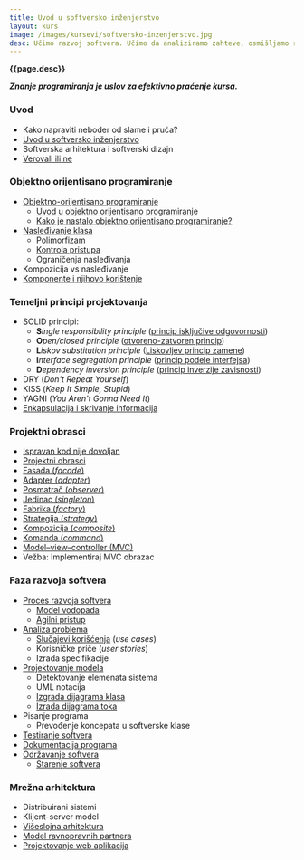 ```yaml
---
title: Uvod u softversko inženjerstvo
layout: kurs
image: /images/kursevi/softversko-inzenjerstvo.jpg
desc: Učimo razvoj softvera. Učimo da analiziramo zahteve, osmišljamo rešenja i projektujemo softver. Učimo da prepoznajemo obrasce i primenjujemo oprobane metode razvoja softvera.
---
```


**{{page.desc}}**

***Znanje programiranja je uslov za efektivno praćenje kursa.***

### Uvod

- Kako napraviti neboder od slame i pruća?
- [Uvod u softversko inženjerstvo](https://www.slideshare.net/DamjanPavlica/uvod-u-softversko-inenjerstvo)
- Softverska arhitektura i softverski dizajn
- [Verovali ili ne](/verovali-ili-ne)

### Objektno orijentisano programiranje

- [Objektno-orijentisano programiranje](/objektno-orijentisano-programiranje)
  - [Uvod u objektno orijentisano programiranje](https://www.slideshare.net/DamjanPavlica/uvod-u-objektno-orijentisano-programiranje-i-c)
  - [Kako je nastalo objektno orijentisano programiranje?](/nastanak-oop)
- [Nasleđivanje klasa](/nasledjivanje-klasa)
  - [Polimorfizam](/polimorfizam)
  - [Kontrola pristupa](/kontrola-pristupa)
  - Ograničenja nasleđivanja
- Kompozicija vs nasleđivanje
- [Komponente i njihovo korištenje](/komponente)

### Temeljni principi projektovanja

- SOLID principi:
  - **S***ingle responsibility principle* ([princip isključive odgovornosti](/princip-iskljucive-odgovornosti))
  - **O***pen/closed principle* ([otvoreno-zatvoren princip](/otvoren-zatvoren-princip))
  - **L***iskov substitution principle* ([Liskovljev princip zamene](/liskov-princip-zamene))
  - **I***nterface segregation principle* ([princip podele interfejsa](/princip-podele-interfejsa))
  - **D***ependency inversion principle* ([princip inverzije zavisnosti](/princip-inverzije-zavisnosti))
- DRY (*Don't Repeat Yourself*)
- KISS (*Keep It Simple, Stupid*)
- YAGNI (*You Aren't Gonna Need It*)
- [Enkapsulacija i skrivanje informacija](/enkapsulacija)

### Projektni obrasci

- [Ispravan kod nije dovoljan](/ispravan-kod-nije-dovoljan)
- [Projektni obrasci](/projektni-obrasci)
- [Fasada (*facade*)](/obrazac-fasada)
- [Adapter (*adapter*)](/obrazac-adapter)
- [Posmatrač (*observer*)](/obrazac-posmatrac)
- [Jedinac (*singleton*)](/obrazac-singleton)
- [Fabrika (*factory*)](/obrazac-fabrika)
- [Strategija (*strategy*)](/obrazac-strategija)
- [Kompozicija (*composite*)](/obrazac-kompozicija)
- [Komanda (*command*)](/obrazac-komanda)
- [Model–view–controller (MVC)](/mvc)
- Vežba: Implementiraj MVC obrazac

### Faza razvoja softvera

- [Proces razvoja softvera](/faze-razvoja-programa)
  - [Model vodopada](/model-vodopada)
  - [Agilni pristup](/agilni-pristup)
- [Analiza problema](/analiza-zahteva)
  - [Slučajevi korišćenja](/slucaj-koriscenja) (*use cases*)
  - Korisničke priče (*user stories*)
  - Izrada specifikacije
- [Projektovanje modela](/projektovanje-modela)
  - Detektovanje elemenata sistema
  - UML notacija
  - [Izgrada dijagrama klasa](/dijagram-klasa)
  - [Izrada dijagrama toka](/dijagram-toka)
- Pisanje programa
  - Prevođenje koncepata u softverske klase
- [Testiranje softvera](/testiranje-programa)
- [Dokumentacija programa](/dokumentacija-programa)
- [Održavanje softvera](/odrzavanje-softvera)
  - [Starenje softvera](https://www.slideshare.net/DamjanPavlica/starenje-softvera)

### Mrežna arhitektura

- Distribuirani sistemi
- Klijent-server model
- [Višeslojna arhitektura](/viseslojna-arhitektura)
- [Model ravnopravnih partnera](/model-ravnopravnih-partnera)
- [Projektovanje web aplikacija](https://www.slideshare.net/DamjanPavlica/projektovanje-web-aplikacija)
